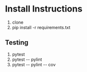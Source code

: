 # Install Instructions

1. clone
2. pip install -r requirements.txt

## Testing

1. pytest
2. pytest -- pylint
3. pytest -- pylint -- cov
